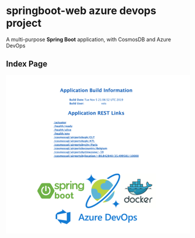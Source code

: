 # springboot-web azure devops project

A multi-purpose **Spring Boot** application, with CosmosDB and Azure DevOps

## Index Page

![index-page-screen-shot](img/index-page-screen-shot.png)
